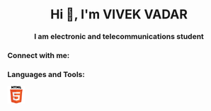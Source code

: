
<h1 align="center">Hi 👋, I'm VIVEK VADAR</h1>
<h3 align="center">I am electronic and telecommunications student</h3>

<h3 align="left">Connect with me:</h3>
<p align="left">
</p>

<h3 align="left">Languages and Tools:</h3>
<p align="left"> <a href="https://www.w3.org/html/" target="_blank" rel="noreferrer"> <img src="https://raw.githubusercontent.com/devicons/devicon/master/icons/html5/html5-original-wordmark.svg" alt="html5" width="40" height="40"/> </a> </p>

<!---
Vivek-vadar/Vivek-vadar is a ✨ special ✨ repository because its `README.md` (this file) appears on your GitHub profile.
You can click the Preview link to take a look at your changes.
--->
